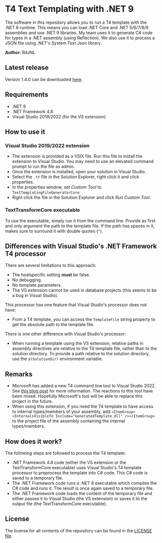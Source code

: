 ﻿# T4 Text Templating with .NET 9
The software in this repository allows you to run a T4 template with the .NET 8 runtime. This means you can load .NET Core and .NET 5/6/7/8/9 assemblies and use .NET 9 libraries. My team uses it to generate C# code for types in a .NET assembly (using Reflection). We also use it to process a JSON file using .NET's System.Text.Json library.

__Author:__ RdJNL

## Latest release
Version 1.4.0 can be downloaded [here](https://github.com/RdJNL/TextTemplatingCore/releases/download/v1.3.0/TextTemplatingCore_v1.3.0.zip).

## Requirements
- .NET 9
- .NET Framework 4.8
- Visual Studio 2019/2022 (for the VS extension)

## How to use it

### Visual Studio 2019/2022 extension
- The extension is provided as a VSIX file. Run this file to install the extension to Visual Studio. You may need to use an elevated command prompt to run the file as admin.
- Once the extension is installed, open your solution in Visual Studio.
- Select the `.tt` file in the Solution Explorer, right click it and click properties.
- In the properties window, set _Custom Tool_ to `TextTemplatingFileGeneratorCore`.
- Right click the file in the Solution Explorer and click _Run Custom Tool_.

### TextTransformCore executable
To use the executable, simply run it from the command line. Provide as first and only argument the path to the template file. If the path has spaces in it, makes sure to surround it with double quotes (`"`).

## Differences with Visual Studio's .NET Framework T4 processor
There are several limitations to this approach:
- The hostspecific setting __must__ be false.
- No debugging.
- No template parameters.
- The VS extension cannot be used in database projects (this seems to be a bug in Visual Studio).

This processor has one feature that Visual Studio's processor does not have:
- From a T4 template, you can access the `TemplateFile` string property to get the absolute path to the template file.

There is one other difference with Visual Studio's processor:
- When running a template using the VS extension, relative paths in assembly directives are relative to the T4 template file, rather than to the solution directory. To provide a path relative to the solution directory, use the `$(SolutionDir)` environment variable.

## Remarks
- Microsoft has added a new T4 command line tool to Visual Studio 2022. See [this blog post](https://devblogs.microsoft.com/dotnet/t4-command-line-tool-for-dotnet/) for more information. The reactions to this tool have been mixed. Hopefully Microsoft's tool will be able to replace this project in the future.
- When using this extension, if you need the T4 template to have access to internal types/members of your assembly, add `<ItemGroup><InternalsVisibleTo Include="GeneratedTemplate.dll" /></ItemGroup>` to the project file of the assembly containing the internal types/members.

## How does it work?
The following steps are followed to process the T4 template:
- .NET Framework 4.8 code (either the VS extension or the TextTransformCore executable) uses Visual Studio's T4 template processor to preprocess the template into C# code. This C# code is saved to a temporary file.
- The .NET Framework code runs a .NET 8 executable which compiles the C# code and runs it. The result is once again saved to a temporary file.
- The .NET Framework code loads the content of the temporary file and either passes it to Visual Studio (the VS extension) or saves it to the output file (the TextTransformCore executable).

## License
The license for all contents of the repository can be found in the [LICENSE file](https://github.com/RdJNL/TextTemplatingCore/blob/master/LICENSE).
